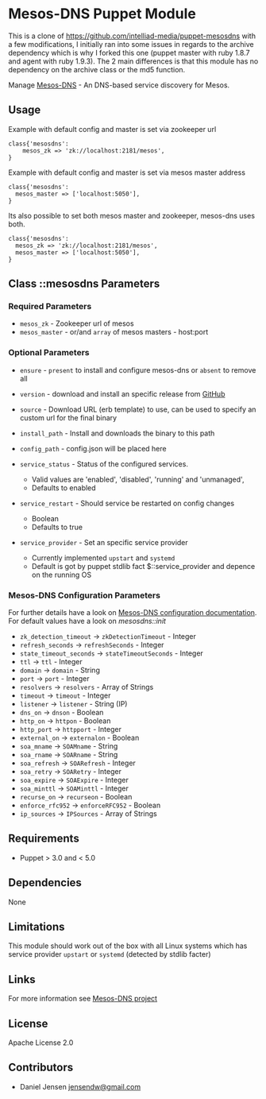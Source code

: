 # Mesos-DNS Puppet Module

This is a clone of https://github.com/intelliad-media/puppet-mesosdns with a few modifications, I initially ran into some issues in regards to the archive dependency which is why I forked this one (puppet master with ruby 1.8.7 and agent with ruby 1.9.3).  The 2 main differences is that this module has no dependency on the archive class or the md5 function.  

Manage [Mesos-DNS](http://mesosphere.github.io/) - An DNS-based service discovery for Mesos.

## Usage

Example with default config and master is set via zookeeper url
```puppet
class{'mesosdns':
    mesos_zk => 'zk://localhost:2181/mesos',
}

```

Example with default config and master is set via mesos master address
```puppet
class{'mesosdns':
  mesos_master => ['localhost:5050'],
}
```

Its also possible to set both mesos master and zookeeper, mesos-dns uses both.
```puppet
class{'mesosdns':
  mesos_zk => 'zk://localhost:2181/mesos',
  mesos_master => ['localhost:5050'],
}
```

## Class ::mesosdns Parameters

### Required Parameters

- `mesos_zk` - Zookeeper url of mesos
- `mesos_master` - or/and `array` of mesos masters - host:port

### Optional Parameters

- `ensure` - `present` to install and configure mesos-dns or `absent` to remove all
- `version` - download and install an specific release from [GitHub](https://github.com/mesosphere/mesos-dns/releases)
- `source` - Download URL (erb template) to use, can be used to specify an custom url for the final binary
- `install_path` - Install and downloads the binary to this path
- `config_path` - config.json will be placed here

- `service_status` - Status of the configured services.
  - Valid values are 'enabled', 'disabled', 'running' and 'unmanaged',
  - Defaults to enabled

- `service_restart` - Should service be restarted on config changes
  - Boolean
  - Defaults to true

- `service_provider` - Set an specific service provider
  - Currently implemented `upstart` and `systemd`
  - Default is got by puppet stdlib fact $::service_provider and depence on the running OS

### Mesos-DNS Configuration Parameters


For further details have a look on [Mesos-DNS configuration documentation](http://mesosphere.github.io/mesos-dns/docs/configuration-parameters.html). For default values have a look on _mesosdns::init_

- `zk_detection_timeout` -> `zkDetectionTimeout` - Integer
- `refresh_seconds` -> `refreshSeconds` - Integer
- `state_timeout_seconds` -> `stateTimeoutSeconds` - Integer
- `ttl` -> `ttl` - Integer
- `domain` -> `domain` - String
- `port` -> `port` - Integer
- `resolvers` -> `resolvers` - Array of Strings
- `timeout` -> `timeout` - Integer
- `listener` -> `listener` - String (IP)
- `dns_on` -> `dnson` - Boolean
- `http_on` -> `httpon` - Boolean
- `http_port` -> `httpport` - Integer
- `external_on` -> `externalon` - Boolean
- `soa_mname` -> `SOAMname` - String
- `soa_rname` -> `SOARname` - String
- `soa_refresh` -> `SOARefresh` - Integer
- `soa_retry` -> `SOARetry` - Integer
- `soa_expire` -> `SOAExpire` - Integer
- `soa_minttl` -> `SOAMinttl` - Integer
- `recurse_on` -> `recurseon` - Boolean
- `enforce_rfc952` -> `enforceRFC952` - Boolean
- `ip_sources` -> `IPSources` - Array of Strings

## Requirements
 * Puppet > 3.0 and < 5.0

## Dependencies
None

## Limitations
This module should work out of the box with all Linux systems which has service provider `upstart` or `systemd` (detected by stdlib facter)

## Links

For more information see [Mesos-DNS project](http://mesosphere.github.io/mesos-dns/)

## License

Apache License 2.0

## Contributors

- Daniel Jensen <jensendw@gmail.com>

